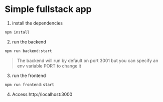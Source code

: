 # Simple fullstack app

1. install the dependencies

```js
npm install
```

2. run the backend

```js
npm run backend:start
```

> The backend will run by default on port 3001 but you can specify an env variable PORT to change it

3. run the frontend

```js
npm run frontend:start
```

4. Access http://localhost:3000
